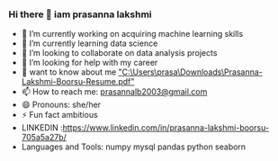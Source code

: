 ### Hi there 👋 iam prasanna lakshmi

- 🔭 I’m currently working on  acquiring machine learning skills
- 🌱 I’m currently learning data science
- 👯 I’m looking to collaborate on data analysis projects
- 🤔 I’m looking for help with my career
- 💬 want to know about me ["C:\Users\prasa\Downloads\Prasanna-Lakshmi-Boorsu-Resume.pdf"](https://github.com/prasannaboorsu/prasannaboorsu/files/13844133/plresume.1.pdf)
- 📫 How to reach me: prasannalb2003@gmail.com
- 😄 Pronouns: she/her
- ⚡ Fun fact ambitious
- LINKEDIN :https://www.linkedin.com/in/prasanna-lakshmi-boorsu-705a5a27b/
-  Languages and Tools: numpy mysql pandas python seaborn

